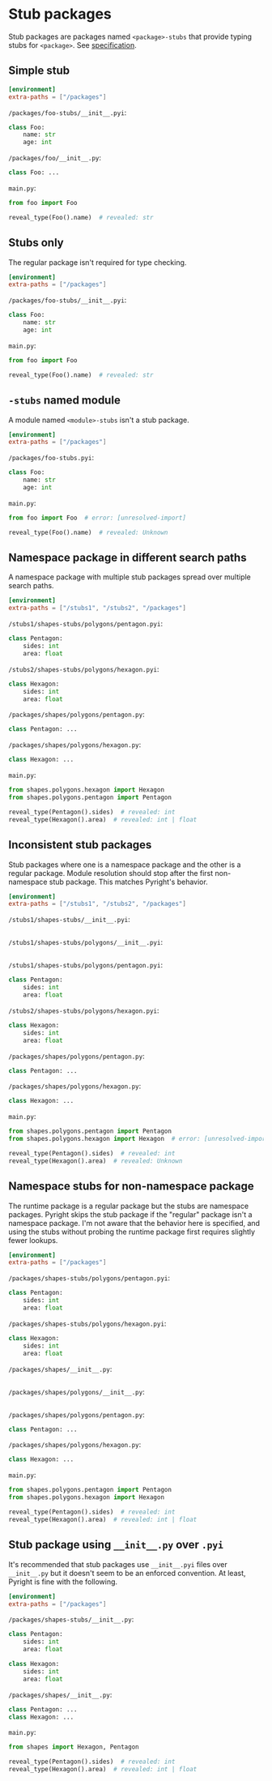 # Stub packages

Stub packages are packages named `<package>-stubs` that provide typing stubs for `<package>`. See
[specification](https://typing.python.org/en/latest/spec/distributing.html#stub-only-packages).

## Simple stub

```toml
[environment]
extra-paths = ["/packages"]
```

`/packages/foo-stubs/__init__.pyi`:

```pyi
class Foo:
    name: str
    age: int
```

`/packages/foo/__init__.py`:

```py
class Foo: ...
```

`main.py`:

```py
from foo import Foo

reveal_type(Foo().name)  # revealed: str
```

## Stubs only

The regular package isn't required for type checking.

```toml
[environment]
extra-paths = ["/packages"]
```

`/packages/foo-stubs/__init__.pyi`:

```pyi
class Foo:
    name: str
    age: int
```

`main.py`:

```py
from foo import Foo

reveal_type(Foo().name)  # revealed: str
```

## `-stubs` named module

A module named `<module>-stubs` isn't a stub package.

```toml
[environment]
extra-paths = ["/packages"]
```

`/packages/foo-stubs.pyi`:

```pyi
class Foo:
    name: str
    age: int
```

`main.py`:

```py
from foo import Foo  # error: [unresolved-import]

reveal_type(Foo().name)  # revealed: Unknown
```

## Namespace package in different search paths

A namespace package with multiple stub packages spread over multiple search paths.

```toml
[environment]
extra-paths = ["/stubs1", "/stubs2", "/packages"]
```

`/stubs1/shapes-stubs/polygons/pentagon.pyi`:

```pyi
class Pentagon:
    sides: int
    area: float
```

`/stubs2/shapes-stubs/polygons/hexagon.pyi`:

```pyi
class Hexagon:
    sides: int
    area: float
```

`/packages/shapes/polygons/pentagon.py`:

```py
class Pentagon: ...
```

`/packages/shapes/polygons/hexagon.py`:

```py
class Hexagon: ...
```

`main.py`:

```py
from shapes.polygons.hexagon import Hexagon
from shapes.polygons.pentagon import Pentagon

reveal_type(Pentagon().sides)  # revealed: int
reveal_type(Hexagon().area)  # revealed: int | float
```

## Inconsistent stub packages

Stub packages where one is a namespace package and the other is a regular package. Module resolution
should stop after the first non-namespace stub package. This matches Pyright's behavior.

```toml
[environment]
extra-paths = ["/stubs1", "/stubs2", "/packages"]
```

`/stubs1/shapes-stubs/__init__.pyi`:

```pyi
```

`/stubs1/shapes-stubs/polygons/__init__.pyi`:

```pyi
```

`/stubs1/shapes-stubs/polygons/pentagon.pyi`:

```pyi
class Pentagon:
    sides: int
    area: float
```

`/stubs2/shapes-stubs/polygons/hexagon.pyi`:

```pyi
class Hexagon:
    sides: int
    area: float
```

`/packages/shapes/polygons/pentagon.py`:

```py
class Pentagon: ...
```

`/packages/shapes/polygons/hexagon.py`:

```py
class Hexagon: ...
```

`main.py`:

```py
from shapes.polygons.pentagon import Pentagon
from shapes.polygons.hexagon import Hexagon  # error: [unresolved-import]

reveal_type(Pentagon().sides)  # revealed: int
reveal_type(Hexagon().area)  # revealed: Unknown
```

## Namespace stubs for non-namespace package

The runtime package is a regular package but the stubs are namespace packages. Pyright skips the
stub package if the "regular" package isn't a namespace package. I'm not aware that the behavior
here is specified, and using the stubs without probing the runtime package first requires slightly
fewer lookups.

```toml
[environment]
extra-paths = ["/packages"]
```

`/packages/shapes-stubs/polygons/pentagon.pyi`:

```pyi
class Pentagon:
    sides: int
    area: float
```

`/packages/shapes-stubs/polygons/hexagon.pyi`:

```pyi
class Hexagon:
    sides: int
    area: float
```

`/packages/shapes/__init__.py`:

```py
```

`/packages/shapes/polygons/__init__.py`:

```py
```

`/packages/shapes/polygons/pentagon.py`:

```py
class Pentagon: ...
```

`/packages/shapes/polygons/hexagon.py`:

```py
class Hexagon: ...
```

`main.py`:

```py
from shapes.polygons.pentagon import Pentagon
from shapes.polygons.hexagon import Hexagon

reveal_type(Pentagon().sides)  # revealed: int
reveal_type(Hexagon().area)  # revealed: int | float
```

## Stub package using `__init__.py` over `.pyi`

It's recommended that stub packages use `__init__.pyi` files over `__init__.py` but it doesn't seem
to be an enforced convention. At least, Pyright is fine with the following.

```toml
[environment]
extra-paths = ["/packages"]
```

`/packages/shapes-stubs/__init__.py`:

```py
class Pentagon:
    sides: int
    area: float

class Hexagon:
    sides: int
    area: float
```

`/packages/shapes/__init__.py`:

```py
class Pentagon: ...
class Hexagon: ...
```

`main.py`:

```py
from shapes import Hexagon, Pentagon

reveal_type(Pentagon().sides)  # revealed: int
reveal_type(Hexagon().area)  # revealed: int | float
```
